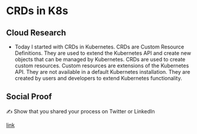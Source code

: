 # CRDs in K8s

## Cloud Research

- Today I started with CRDs in Kubernetes. CRDs are Custom Resource Definitions. They are used to extend the Kubernetes API and create new objects that can be managed by Kubernetes. CRDs are used to create custom resources. Custom resources are extensions of the Kubernetes API. They are not available in a default Kubernetes installation. They are created by users and developers to extend Kubernetes functionality.

## Social Proof

✍️ Show that you shared your process on Twitter or LinkedIn

[link](https://www.linkedin.com/feed/update/urn:li:share:7090029568928972801/)
